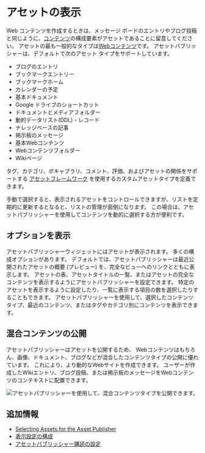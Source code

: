 # アセットの表示

Web コンテンツを作成するときは、メッセージ ボードのエントリやブログ投稿と同じように、[コンテンツ](../../../content-authoring-and-management.md)の構成要素がアセットであることに留意してください。 アセットの最も一般的なタイプは[Webコンテンツ](../../../content-authoring-and-management/web-content/web-content-articles/adding-a-basic-web-content-article.md)です。 アセットパブリッシャーは、デフォルトで次のアセット タイプをサポートしています。

  - ブログのエントリ
  - ブックマークエントリー
  - ブックマークホーム
  - カレンダーの予定
  - 基本ドキュメント
  - Google ドライブのショートカット
  - ドキュメントとメディアフォルダー
  - 動的データリスト(DDL)・レコード
  - ナレッジベースの記事
  - 掲示板のメッセージ
  - 基本Webコンテンツ
  - Webコンテンツフォルダー
  - Wikiページ

タグ、カテゴリ、ボキャブラリ、コメント、評価、およびアセットの関係をサポートする [アセットフレームワーク](TODO) を使用するカスタムアセットタイプを定義できます。

手動で選択すると、表示されるアセットをコントロールできますが、リストを定期的に更新するとなると、リストの管理が面倒になります。 この場合は、アセットパブリッシャーを使用してコンテンツを動的に選択する方が便利です。

## オプションを表示

アセットパブリッシャーウィジェットにはアセットが表示されます。 多くの構成オプションがあります。 デフォルトでは、アセットパブリッシャーは最近公開されたアセットの概要 (プレビュー) を、完全なビューへのリンクとともに表示します。 アセットの表、アセットタイトルの一覧、またはアセットの完全なコンテンツを表示するようにアセットパブリッシャーを設定できます。 特定のアセットを表示するように設定したり、一覧に表示する項目の数を選択したりすることもできます。 アセットパブリッシャーを使用して、選択したコンテンツタイプ、最近のコンテンツ、またはタグやカテゴリ別にコンテンツを表示できます。

## 混合コンテンツの公開

アセットパブリッシャーはアセットを公開するため、 Webコンテンツはもちろん、画像、ドキュメント、ブログなどが混合したコンテンツタイプの公開に優れています。 これにより、より動的なWebサイトを作成できます。 ユーザーが作成したWikiエントリ、ブログ投稿、または掲示板のメッセージをWebコンテンツのコンテキストに配置できます。

![アセットパブリッシャーを使用して、混合コンテンツタイプを公開できます。](./displaying-assets-using-the-asset-publisher-widget/images/01.png)

## 追加情報

  - [Selecting Assets for the Asset Publisher](./selecting-assets-for-the-asset-publisher.md)
  - [表示設定の構成](./configuring-display-settings.md)
  - [アセットパブリッシャー購読の設定](./configuring-asset-publisher-subscriptions.md)
